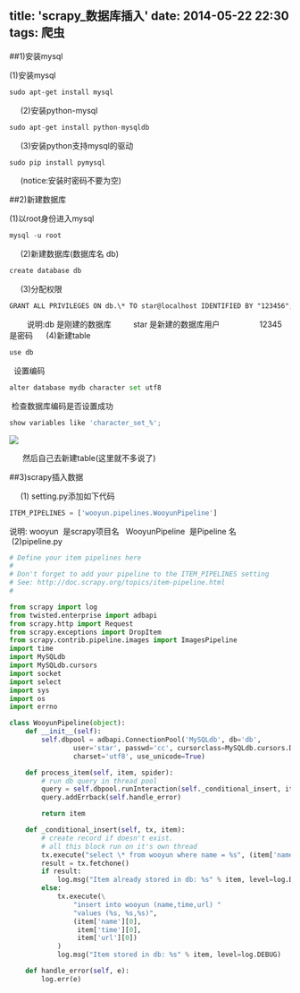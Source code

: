 title: 'scrapy_数据库插入'
date: 2014-05-22 22:30
tags: 爬虫
---


##1)安装mysql
<!--more-->
(1)安装mysql 

```html
sudo apt-get install mysql
```
     (2)安装python-mysql

```python
sudo apt-get install python-mysqldb
```
     (3)安装python支持mysql的驱动
```html
sudo pip install pymysql
```
     (notice:安装时密码不要为空)

##2)新建数据库

(1)以root身份进入mysql

```python
mysql -u root
```
     (2)新建数据库(数据库名 db)

```html
create database db
```
     (3)分配权限

```html
GRANT ALL PRIVILEGES ON db.\* TO star@localhost IDENTIFIED BY "123456";
```
        说明:db 是刚建的数据库
         star 是新建的数据库用户
                 12345 是密码
     (4)新建table

```python
use db
```

  设置编码

```python
alter database mydb character set utf8
```

 检查数据库编码是否设置成功

```python
show variables like 'character_set_%';
```
![](http://img.blog.csdn.net/20140522222746375)




      然后自己去新建table(这里就不多说了)


##3)scrapy插入数据

     (1) setting.py添加如下代码

```python
ITEM_PIPELINES = ['wooyun.pipelines.WooyunPipeline']
```

说明: wooyun  是scrapy项目名 
 WooyunPipeline  是Pipeline 名
     (2)pipeline.py 

```python
# Define your item pipelines here
#
# Don't forget to add your pipeline to the ITEM_PIPELINES setting
# See: http://doc.scrapy.org/topics/item-pipeline.html
#

from scrapy import log
from twisted.enterprise import adbapi
from scrapy.http import Request
from scrapy.exceptions import DropItem
from scrapy.contrib.pipeline.images import ImagesPipeline
import time
import MySQLdb
import MySQLdb.cursors
import socket
import select
import sys
import os
import errno

class WooyunPipeline(object):
    def __init__(self):
        self.dbpool = adbapi.ConnectionPool('MySQLdb', db='db',
                user='star', passwd='cc', cursorclass=MySQLdb.cursors.DictCursor,
                charset='utf8', use_unicode=True)

    def process_item(self, item, spider):
        # run db query in thread pool
        query = self.dbpool.runInteraction(self._conditional_insert, item)
        query.addErrback(self.handle_error)

        return item

    def _conditional_insert(self, tx, item):
        # create record if doesn't exist.
        # all this block run on it's own thread
        tx.execute("select \* from wooyun where name = %s", (item['name'][0]))
        result = tx.fetchone()
        if result:
            log.msg("Item already stored in db: %s" % item, level=log.DEBUG)
        else:
            tx.execute(\
                "insert into wooyun (name,time,url) "
                "values (%s, %s,%s)",
                (item['name'][0],
                 item['time'][0],
                 item['url'][0])
            )
            log.msg("Item stored in db: %s" % item, level=log.DEBUG)

    def handle_error(self, e):
        log.err(e)

```










